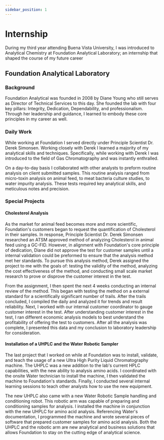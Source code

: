 ```yaml
---
sidebar_position: 1
---
```


# Internship

During my third year attending Buena Vista University, I was introduced to Analytical Chemistry at Foundation Analytical Laboratory; an internship that shaped the course of my future career

## Foundation Analytical Laboratory

### Background

Foundation Analytical was founded in 2008 by Diane Young who still serves as Director of Technical Services to this day. She founded the lab with four key pillars: Integrity, Dedication, Dependability, and professionalism. Through her leadership and guidance, I learned to embody these core principles in my career as well.

### Daily Work

While working at Foundation I served directly under Principle Scientist Dr. Derek Simonsen. Working closely with Derek I learned a majority of my analytical skills and techniques. Specifically, while working with Derek I was introduced to the field of Gas Chromatography and was instantly enthralled.

On a day-to-day basis I collaborated with other analysts to preform routine analysis on client submitted samples. This routine analysis ranged from micro-toxin analysis on animal feed, to meat bacteria culture studies, to water impurity analysis. These tests required key analytical skills, and meticulous notes and precision.

### Special Projects

#### Cholesterol Analysis

As the market for animal feed becomes more and more scientific, Foundation's customers began to request the quantification of Cholesterol in their samples. In response, Principle Scientist Dr. Derek Simonsen researched an ATSM approved method of analyzing Cholesterol in animal feed using a GC-FID. However, in alignment with Foundation's core principle of dedication, Diane did not approve the test for customer samples until a internal validation could be preformed to ensure that the analysis method met her standards.
To pursue this analysis method, Derek assigned the project to me with the goals of: testing the validity of the method, analyzing the cost effectiveness of the method, and conducting small scale market research to prove or disprove the customer interest in the test.

From the assignment, I then spent the next 4 weeks conducting an internal review of the method. This began with testing the method on a external standard for a scientifically significant number of trails. After the trails concluded, I compiled the daily and analyzed it for trends and result reliability. Next, I worked with our internal customer coordinator to gauge customer interest in the test. After understanding customer interest in the test, I ran different economic analysis models to best understand the profitability of offering the test to customers. After all the analysis was complete, I presented this data and my conclusion to laboratory leadership for consideration.

#### Installation of a UHPLC and the Water Robotic Sampler

The last project that I worked on while at Foundation was to install, validate, and teach the usage of a new Ultra High Purity Liquid Chromatography machine. The UHPLC was a new addition to the lab's current HPLC capabilities, with the new ability to analysis amino acids. I coordinated with the onsite Water technician to install the machine, I then validated the machine to Foundation's standards. Finally, I conducted several internal learning sessions to teach other analysts how to use the new equipment.

The new UHPLC also came with a new Water Robotic Sample handling and conditioning robot. This robotic arm was capable of preparing and conditioning samples for analysis. I installed the machine in conjunction with the new UHPLC for amino acid analysis. Referencing Water's documentation, I programmed the machine and wrote several pieces of software that prepared customer samples for amino acid analysis. Both the UHPLC and the robotic arm are new analytical and business solutions that allows Foundation to stay on the cutting edge of analytical science.
